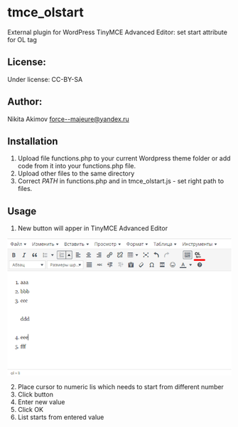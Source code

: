# tmce_olstart
External plugin for WordPress TinyMCE Advanced Editor: set start attribute for OL tag

License:
---
Under license: CC-BY-SA

Author:
---
Nikita Akimov
force--majeure@yandex.ru

Installation
---
1. Upload file functions.php to your current Wordpress theme folder or add code from it into your functions.php file.
2. Upload other files to the same directory
3. Correct _PATH_ in functions.php and in tmce_olstart.js - set right path to files.

Usage
---
1. New button will apper in TinyMCE Advanced Editor

<img src='https://github.com/Korchy/tmce_olstart/blob/master/screenshot.jpg?raw=true'>

2. Place cursor to numeric lis which needs to start from different number
3. Click button
4. Enter new value
5. Click OK
6. List starts from entered value
